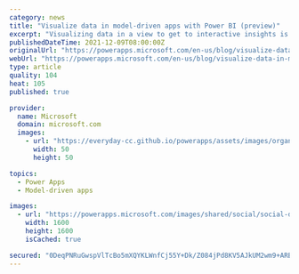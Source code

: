 ```yaml
---
category: news
title: "Visualize data in model-driven apps with Power BI (preview)"
excerpt: "Visualizing data in a view to get to interactive insights is a lot faster and easier, with Power BI quick reports available on model-driven apps’ view pages."
publishedDateTime: 2021-12-09T08:00:00Z
originalUrl: "https://powerapps.microsoft.com/en-us/blog/visualize-data-in-model-driven-apps-with-power-bi-preview/"
webUrl: "https://powerapps.microsoft.com/en-us/blog/visualize-data-in-model-driven-apps-with-power-bi-preview/"
type: article
quality: 104
heat: 105
published: true

provider:
  name: Microsoft
  domain: microsoft.com
  images:
    - url: "https://everyday-cc.github.io/powerapps/assets/images/organizations/microsoft.com-50x50.jpg"
      width: 50
      height: 50

topics:
  - Power Apps
  - Model-driven apps

images:
  - url: "https://powerapps.microsoft.com/images/shared/social/social-default-image.png"
    width: 1600
    height: 1600
    isCached: true

secured: "0DeqPNRuGwspVlTcBo5mXQYKLWnfCj55Y+Dk/Z084jPd8KV5AJkUM2wm9+ARBVcUzaspNeDRKLsgvUpQlgzX77Xwn9IFWOuMMpCSuW+9gKqoQNeELcoSeLEkkQaU460lJF8b2yD8QiApqmHitUF5j374il6PSVdRYZgZ7wTQlCZa/WvG7TsxJ5owQHL6KLZlr9G1WBDZ+NWtScLKKJevq7jrxT3LdCc3O2sfkHJ/2ck/iXxI5mWq8TMQnp/WqQm7gKBQ9KvQv8RSMxhuo68rYK8FoqAwLcz8rRzdEw3sEbDQzq1m9qt3AZ/uC28ziGZYIKGQgkZPVyY+kCy/8pid1zYsfKIa7pM8gS7dIzW14Xs=;Wxx37sIY4joOAmImNkp17Q=="
---
```


